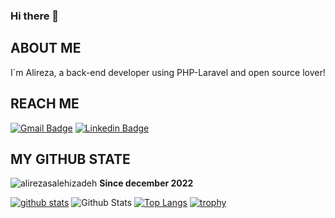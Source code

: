 ### Hi there 👋


##  ABOUT ME
<p>I`m Alireza, a back-end developer using PHP-Laravel and open source lover!</p>


## REACH ME

[![Gmail Badge](https://img.shields.io/badge/-alirezasalehizadehco@gmail.com-c14438?style=flat&logo=Gmail&logoColor=white&link=mailto:alirezasalehizadehco@gmail.com)](mailto:alirezasalehizadehco@gmail.com)
[![Linkedin Badge](https://img.shields.io/badge/-Alireza%20Salehizadeh-0072b1?style=flat&logo=Linkedin&logoColor=white&link=https://linkedin.com/in/alirezasalehizadeh/)](https://linkedin.com/in/alirezasalehizadeh/) 
</p>

## MY GITHUB STATE

<p align=left> <img src=https://komarev.com/ghpvc/?username=alirezasalehizadeh alt=alirezasalehizadeh /> <b>Since december 2022</b></p>

[![github stats](https://github-readme-stats.vercel.app/api?username=alirezasalehizadeh)](https://github.com/anuraghazra/github-readme-stats) 
![Github Stats](https://github-readme-streak-stats.herokuapp.com/?user=alirezasalehizadeh&theme=light&hide_border=true&fire=red&sideNums=red)
[![Top Langs](https://github-readme-stats.vercel.app/api/top-langs/?username=alirezasalehizadeh&layout=compact)](https://github.com/alirezasalehizadeh/github-readme-stats)
[![trophy](https://github-profile-trophy.vercel.app/?username=alirezasalehizadeh&margin-w=8)](https://github.com/ryo-ma/github-profile-trophy)
